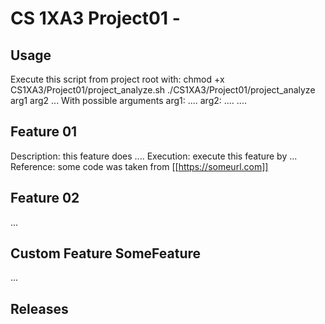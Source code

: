 # CS 1XA3 Project01 - <xus83>
## Usage
Execute this script from project root with:
chmod +x CS1XA3/Project01/project_analyze.sh
./CS1XA3/Project01/project_analyze arg1 arg2 ...
With possible arguments
arg1: ....
arg2: ....
....
## Feature 01
Description: this feature does ....
Execution: execute this feature by ...
Reference: some code was taken from [[https://someurl.com]]
## Feature 02
...
## Custom Feature SomeFeature
...
## Releases
